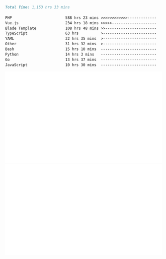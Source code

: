 <!--START_SECTION:waka-->

```markdown
Total Time: 1,153 hrs 33 mins

PHP                        588 hrs 23 mins >>>>>>>>>>>>-------------   49.65 %
Vue.js                     234 hrs 18 mins >>>>>--------------------   19.77 %
Blade Template             108 hrs 48 mins >>-----------------------   09.18 %
TypeScript                 63 hrs          >------------------------   05.32 %
YAML                       32 hrs 35 mins  >------------------------   02.75 %
Other                      31 hrs 32 mins  >------------------------   02.66 %
Bash                       15 hrs 10 mins  -------------------------   01.28 %
Python                     14 hrs 3 mins   -------------------------   01.19 %
Go                         13 hrs 37 mins  -------------------------   01.15 %
JavaScript                 10 hrs 30 mins  -------------------------   00.89 %
```

<!--END_SECTION:waka-->
<p align="center">
    <img src="https://raw.githubusercontent.com/rjp2525/rjp2525/output/generated/overview.svg">
    <img src="https://raw.githubusercontent.com/rjp2525/rjp2525/output/generated/languages.svg">
</p>
